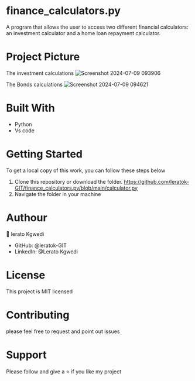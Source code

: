 # finance_calculators.py
A program that allows the user to access two different financial calculators: an investment calculator and a home loan repayment calculator.
# Project Picture

The investment calculations
![Screenshot 2024-07-09 093906](https://github.com/leratok-GIT/finance_calculators.py/assets/117907380/4169427b-2ed9-4e10-9e93-8a18426a7b6f)

The Bonds calculations
![Screenshot 2024-07-09 094621](https://github.com/leratok-GIT/finance_calculators.py/assets/117907380/79a07157-8814-447a-bc65-4b321f0336f4)

# Built With
  * Python
  * Vs code

# Getting Started 
To get a local copy of this work, you can follow these steps below
  1. Clone this repository or download the folder.
    https://github.com/leratok-GIT/finance_calculators.py/blob/main/calculator.py
  2. Navigate the folder in your machine

# Authour
👤 lerato Kgwedi
  * GitHub: @leratok-GIT
  * LinkedIn: @Lerato Kgwedi

# License
This project is MIT licensed

# Contributing
please feel free to request and point out issues

# Support
Please follow and give a ⭐ if you like my project


